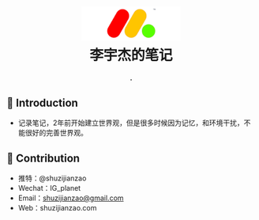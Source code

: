  <h1  align="center"> 
  <br>
  <a href="https://github.com/shuzijianzao/Spiral3D/blob/master/Picture/SHUZIJIANZAO"><img src="https://github.com/shuzijianzao/Spiral3D/blob/master/Picture/SHUZIJIANZAO.png" alt="SHUZIJIANZAO" width="200"></a>
  <br>
  李宇杰的笔记
  <br>
</h1>

<h4 align="center"><a href="http://shuzijianzao.com" target="_blank"></a>.</h4>

	

## 🚀 Introduction
- 记录笔记，2年前开始建立世界观，但是很多时候因为记忆，和环境干扰，不能很好的完善世界观。

## 👬 Contribution

- 推特：@shuzijianzao
- Wechat：IG_planet
- Email：shuzijianzao@gmail.com
- Web：shuzijianzao.com
